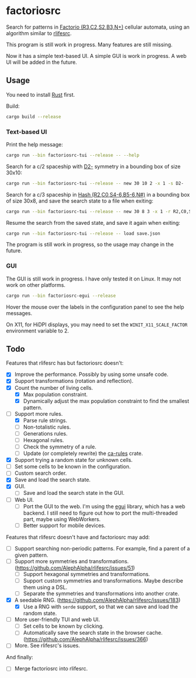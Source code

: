 # factoriosrc

Search for patterns in [Factorio (R3,C2,S2,B3,N+)](https://conwaylife.com/forums/viewtopic.php?f=11&t=6166) cellular automata, using an algorithm similar to [rlifesrc](https://github.com/AlephAlpha/rlifesrc).

This program is still work in progress. Many features are still missing.

Now it has a simple text-based UI. A simple GUI is work in progress. A web UI will be added in the future.

## Usage

You need to install [Rust](https://rustup.rs/) first.

Build:

```bash
cargo build --release
```

### Text-based UI

Print the help message:

```bash
cargo run --bin factoriosrc-tui --release -- --help
```

Search for a c/2 spaceship with [D2-](https://conwaylife.com/wiki/Static_symmetry#D2) symmetry in a bounding box of size 30x10:

```bash
cargo run --bin factoriosrc-tui --release -- new 30 10 2 -x 1 -s D2-
```

Search for a c/3 spaceship in [Hash (R2,C0,S4-6,B5-6,N#)](https://conwaylife.com/forums/viewtopic.php?f=11&t=6166&start=25#p104000) in a bounding box of size 30x8, and save the search state to a file when exiting:

```bash
cargo run --bin factoriosrc-tui --release -- new 30 8 3 -x 1 -r R2,C0,S4-6,B5-6,N# --save save.json
```

Resume the search from the saved state, and save it again when exiting:

```bash
cargo run --bin factoriosrc-tui --release -- load save.json
```

The program is still work in progress, so the usage may change in the future.

### GUI

The GUI is still work in progress. I have only tested it on Linux. It may not work on other platforms.

```bash
cargo run --bin factoriosrc-egui --release
```

Hover the mouse over the labels in the configuration panel to see the help messages.

On X11, for HiDPI displays, you may need to set the `WINIT_X11_SCALE_FACTOR` environment variable to 2.

## Todo

Features that rlifesrc has but factoriosrc doesn't:

- [x] Improve the performance. Possibly by using some unsafe code.
- [x] Support transformations (rotation and reflection).
- [x] Count the number of living cells.
  - [x] Max population constraint.
  - [x] Dynamically adjust the max population constraint to find the smallest pattern.
- [ ] Support more rules.
  - [x] Parse rule strings.
  - [ ] Non-totalistic rules.
  - [ ] Generations rules.
  - [ ] Hexagonal rules.
  - [ ] Check the symmetry of a rule.
  - [ ] Update (or completely rewrite) the [ca-rules](https://crates.io/crates/ca-rules) crate.
- [x] Support trying a random state for unknown cells.
- [ ] Set some cells to be known in the configuration.
- [ ] Custom search order.
- [x] Save and load the search state.
- [x] GUI.
  - [ ] Save and load the search state in the GUI.
- [ ] Web UI.
  - [ ] Port the GUI to the web. I'm using the [egui](https://github.com/emilk/egui) library, which has a web backend. I still need to figure out how to port the multi-threaded part, maybe using WebWorkers.
  - [ ] Better support for mobile devices.

Features that rlifesrc doesn't have and factoriosrc may add:

- [ ] Support searching non-periodic patterns. For example, find a parent of a given pattern.
- [ ] Support more symmetries and transformations. (https://github.com/AlephAlpha/rlifesrc/issues/51)
  - [ ] Support hexagonal symmetries and transformations.
  - [ ] Support custom symmetries and transformations. Maybe describe them using a DSL.
  - [ ] Separate the symmetries and transformations into another crate.
- [x] A seedable RNG. (https://github.com/AlephAlpha/rlifesrc/issues/183)
  - [x] Use a RNG with `serde` support, so that we can save and load the random state.
- [ ] More user-friendly TUI and web UI.
  - [ ] Set cells to be known by clicking.
  - [ ] Automatically save the search state in the browser cache. (https://github.com/AlephAlpha/rlifesrc/issues/366)
- [ ] More. See rlifesrc's issues.

And finally:

- [ ] Merge factoriosrc into rlifesrc.
